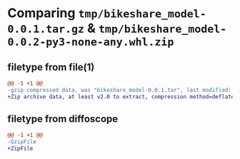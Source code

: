 # Comparing `tmp/bikeshare_model-0.0.1.tar.gz` & `tmp/bikeshare_model-0.0.2-py3-none-any.whl.zip`

## filetype from file(1)

```diff
@@ -1 +1 @@
-gzip compressed data, was "bikeshare_model-0.0.1.tar", last modified: Sun Jun 11 03:37:13 2023, max compression
+Zip archive data, at least v2.0 to extract, compression method=deflate
```

## filetype from diffoscope

```diff
@@ -1 +1 @@
-GzipFile
+ZipFile
```


